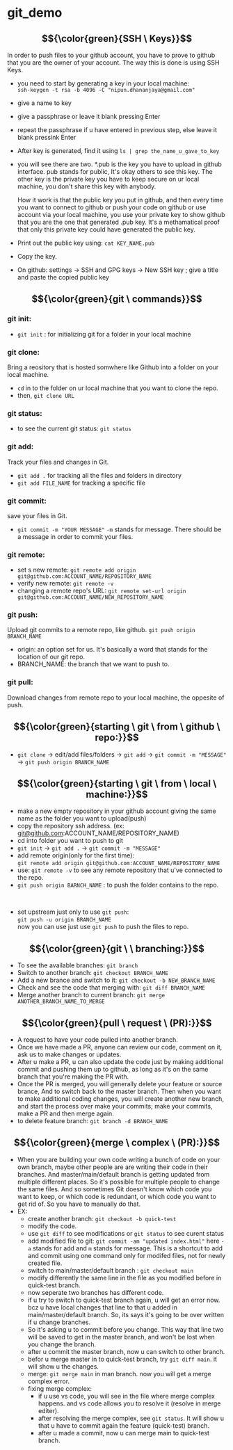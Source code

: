 # git_demo

## $${\color{green}{SSH \ Keys}}$$
In order to push files to your github account, you have to prove to github that you are the owner of your account.
The way this is done is using SSH Keys.

- you need to start by generating a key in your local machine: \
    `ssh-keygen -t rsa -b 4096 -C "nipun.dhananjaya@gmail.com"`
- give a name to key
- give a passphrase or leave it blank pressing Enter
- repeat the passphrase if u have entered in previous step, else leave it blank pressink Enter
- After key is generated, find it using `ls | grep the_name_u_gave_to_key`
- you will see there are two. *.pub is the key you have to upload in github interface. pub stands for public, It's okay others to see this key.
The other key is the private key you have to keep secure on ur local machine, you don't share this key with anybody.

    How it work is that the public key you put in github, and then every time you want to connect to github or push your code on github or use account via your local machine, you use your private key to show github that you are the one that generated .pub key. It's a methamatical proof that only this private key could have generated the public key. 

- Print out the public key using: `cat KEY_NAME.pub`
- Copy the key.
- On github: settings -> SSH and GPG keys -> New SSH key ; give a title and paste the copied public key


## $${\color{green}{git \ commands}}$$

### git init:
- `git init` : for initializing git for a folder in your local machine

### git clone: 
Bring a reository that is hosted somwhere like Github into a folder on your local machine.
- `cd` in to the folder on ur local machine that you want to clone the repo.
- then, `git clone URL`

### git status:
- to see the current git status: `git status`

### git add:
Track your files and changes in Git.
- `git add .` for tracking all the files and folders in directory
- `git add FILE_NAME` for tracking a specific file

### git commit:
save your files in Git.
- `git commit -m "YOUR MESSAGE"` 
    `-m` stands for message. There should be a message in order to commit your files.

### git remote:
- set s new remote: `git remote add origin git@github.com:ACCOUNT_NAME/REPOSITORY_NAME`
- verify new remote: `git remote -v`
- changing a remote repo's URL: 
    `git remote set-url origin git@github.com:ACCOUNT_NAME/NEW_REPOSITORY_NAME`

### git push:
Upload git commits to a remote repo, like github.
`git push origin BRANCH_NAME`
- origin: an option set for us. It's basically a word that stands for the location of our git repo. 
- BRANCH_NAME: the branch that we want to push to.

### git pull:
Download changes from remote repo to your local machine, the oppesite of push.



## $${\color{green}{starting \ git \ from \ github \ repo:}}$$
- `git clone` -> edit/add files/folders -> `git add` -> `git commit -m "MESSAGE"` -> `git push origin BRANCH_NAME`

## $${\color{green}{starting  \ git \ from \ local \ machine:}}$$
- make a new empty repository in your github account giving the same name as the folder you want to upload(push)
- copy the repository ssh address. (ex: git@github.com:ACCOUNT_NAME/REPOSITORY_NAME)
- cd into folder you want to push to git
- `git init` -> `git add .` -> `git commit -m "MESSAGE"` 
- add remote origin(only for the first time): \
    `git remote add origin git@github.com:ACCOUNT_NAME/REPOSITORY_NAME` 
- use: `git remote -v` to see any remote repository that u've connected to the repo.
- `git push origin BARNCH_NAME` : to push the folder contains to the repo. 
<br />

- set upstream just only to use `git push`: \
    `git push -u origin BRANCH_NAME` \
    now you can use just use `git push` to push the files to repo.

## $${\color{green}{git \ \ branching:}}$$
- To see the available branches:        `git branch`
- Switch to another branch:             `git checkout BRANCH_NAME`
- Add a new brance and switch to it:    `git checkout -b NEW_BRANCH_NAME`
- Check and see the code that merging with: `git diff BRANCH_NAME`
- Merge another branch to current branch: `git merge ANOTHER_BRANCH_NAME_TO_MERGE`

## $${\color{green}{pull \ request \ (PR):}}$$
- A request to have your code pulled into another branch.
- Once we have made a PR, anyone can review our code, comment on it, ask us to make changes or updates. 
- After u make a PR, u can also update the code just by making additional commit and pushing them up to github, as long as it's on the same branch that you're making the PR with.
- Once the PR is merged, you will generally delete your feature or source brance, And to switch back to the master branch. Then when you want to make additional coding changes, you will create another new branch, and start the process over make your commits; make your commits, make a PR and then merge again. 
- to delete feature branch: `git branch -d BRANCH_NAME`


## $${\color{green}{merge \ complex \ (PR):}}$$
- When you are building your own code writing a bunch of code on your own branch, maybe other people are are writing their code in their branches. And master/main/default branch is getting updated from multiple different places. So it's possible for multiple people to change the same files. And so sometimes Git doesn't know which code you want to keep, or which code is redundant, or which code you want to get rid of. So you have to manually do that.
- EX:
    - create another branch: `git checkout -b quick-test`
    - modify the code.
    - use `git diff` to see modifications or `git status` to see curent status
    - add modified file to git: `git commit -am "updated index.html"` 
        here `-a` stands for add and `m` stands for message. This is a shortcut to add and commit using one command only for modifed files, not for newly created file.
    - switch to main/master/default branch : `git checkout main`
    - modify differently the same line in the file as you modified before in quick-test branch.
    - now seperate two branches has different code. 
    - if u try to switch to quick-test branch again, u will get an error now. bcz u have local changes that line to that u added in main/master/default branch.  So, its says it's going to be over written if u change branches.
    - So it's asking u to commit before you change. This way that line two will be saved to get in the master branch, and won't be lost when you change the branch.
    - after u commit the master branch, now u can switch to other branch. 
    - befor u merge master in to quick-test branch, try `git diff main`. it will show u the changes.
    - merge: `git merge main` in man branch. now you will get a merge complex error.
    - fixing merge complex: 
        - if u use vs code, you will see in the file where merge complex happens. and vs code allows you to resolve it (resolve in merge editer).
        - after resolving the merge complex, see `git status`.  It will show u that u have to commit again the feature (quick-test) branch.
        - after u made a commit, now u can merge main to quick-test branch. 


